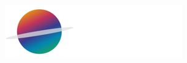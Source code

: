 <html>
<body>
<div align="center">
<img src="https://github.com/SaturnMusic/.github/blob/main/banner.png?raw=true" alt="Logo" width="463" height="139.47">
<br>
<p class="yay">Freezer Reborn</p>
<h4>Your go-to <b>ToS Compliant</b> Custom Deezer Client</h4>
<h4>⚠️ A premium account is required in order to use this client</h4>
</div>
<style>
.yay {
  font-size: 1046464643646640px;
}
  
</style>
</body>
</html>
